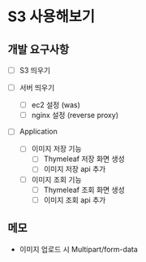 # S3 사용해보기

## 개발 요구사항

- [ ] S3 띄우기

- [ ] 서버 띄우기
    - [ ] ec2 설정 (was)
    - [ ] nginx 설정 (reverse proxy)

- [ ] Application
    - [ ] 이미지 저장 기능
        - [ ] Thymeleaf 저장 화면 생성
        - [ ] 이미지 저장 api 추가
    - [ ] 이미지 조회 기능
        - [ ] Thymeleaf 조회 화면 생성
        - [ ] 이미지 조회 api 추가

## 메모

- 이미지 업로드 시 Multipart/form-data
